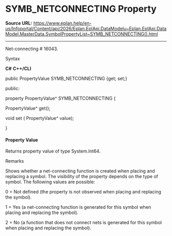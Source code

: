# SYMB_NETCONNECTING Property

**Source URL:** https://www.eplan.help/en-us/Infoportal/Content/api/2026/Eplan.EplApi.DataModelu~Eplan.EplApi.DataModel.MasterData.SymbolPropertyList~SYMB_NETCONNECTING().html

---

Net-connecting # 16043.

Syntax

**C#**
**C++/CLI**


public PropertyValue SYMB_NETCONNECTING {get; set;}

public:

property PropertyValue^ SYMB_NETCONNECTING {

   PropertyValue^ get();

   void set (    PropertyValue^ value);

}


#### Property Value

Returns property value of type System.Int64.

Remarks

Shows whether a net-connecting function is created when placing and replacing a symbol. The visibility of the property depends on the type of symbol. The following values are possible:

0 = Not defined (the property is not observed when placing and replacing the symbol).

1 = Yes (a net-connecting function is generated for this symbol when placing and replacing the symbol).

2 = No (a function that does not connect nets is generated for this symbol when placing and replacing the symbol).
